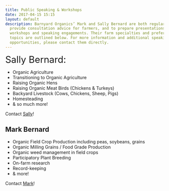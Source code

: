 ```yaml
---
title: Public Speaking & Workshops
date: 2017-04-15 15:15
layout: default
description: Barnyard Organics’ Mark and Sally Bernard are both regularly asked to
  provide consultation advice for farmers, and to prepare presentations for educational
  workshops and speaking engagements. Their farm specialties and preferred speaking
  topics are outlined below. For more information and additional speaking ideas and
  opportunities, please contact them directly.
---
```



<span style="font-size: 2.1em;">Sally Bernard:</span>



* Organic Agriculture
* Transitioning to Organic Agriculture
* Raising Organic Hens
* Raising Organic Meat Birds (Chickens &amp; Turkeys)
* Backyard Livestock (Cows, Chickens, Sheep, Pigs)
* Homesteading
* &amp; so much more!

Contact [Sally](sallywb@gmail.com)!



## Mark Bernard



* Organic Field Crop Production including peas, soybeans, grains
* Organic Milling Grains / Food Grade Production
* Organic weed management in field crops
* Participatory Plant Breeding
* On-farm research
* Record-keeping
* &amp; more!

Contact [Mark](info@barnyardorganics.com)!
